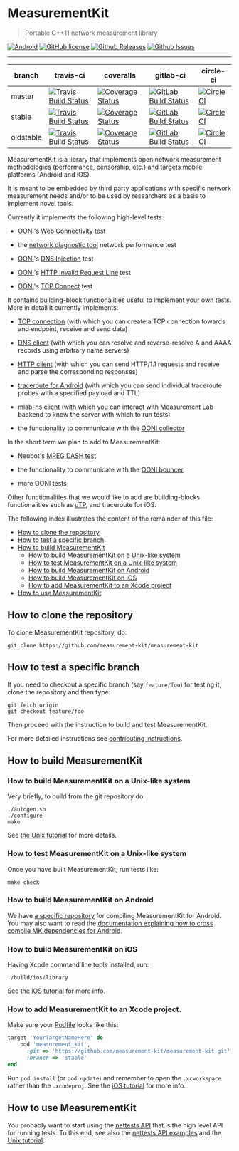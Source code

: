 # MeasurementKit

> Portable C++11 network measurement library

[![Android](https://api.bintray.com/packages/measurement-kit/android/android-libs/images/download.svg)](https://bintray.com/measurement-kit/android/android-libs/_latestVersion) [![GitHub license](https://img.shields.io/badge/License-BSD%202--Clause-orange.svg)](https://raw.githubusercontent.com/measurement-kit/measurement-kit/master/LICENSE) [![Github Releases](https://img.shields.io/github/release/measurement-kit/measurement-kit.svg)](https://github.com/measurement-kit/measurement-kit/releases) [![Github Issues](https://img.shields.io/github/issues/measurement-kit/measurement-kit.svg)](https://github.com/measurement-kit/measurement-kit/issues)

- - -

| branch | travis-ci | coveralls | gitlab-ci | circle-ci|
|--------|-----------|-----------|-----------|----------|
| master | [![Travis Build Status](https://travis-ci.org/measurement-kit/measurement-kit.svg?branch=master)](https://travis-ci.org/measurement-kit/measurement-kit) | [![Coverage Status](https://coveralls.io/repos/github/measurement-kit/measurement-kit/badge.svg?branch=master)](https://coveralls.io/github/measurement-kit/measurement-kit?branch=master) | [![GitLab Build Status](https://gitlab.com/measurement-kit/measurement-kit/badges/master/build.svg)](https://gitlab.com/measurement-kit/measurement-kit/commits/master) | [![CircleCI](https://circleci.com/gh/measurement-kit/measurement-kit.svg?style=svg)](https://circleci.com/gh/measurement-kit/measurement-kit) |
| stable | [![Travis Build Status](https://travis-ci.org/measurement-kit/measurement-kit.svg?branch=stable)](https://travis-ci.org/measurement-kit/measurement-kit) | [![Coverage Status](https://coveralls.io/repos/measurement-kit/measurement-kit/badge.svg?branch=stable)](https://coveralls.io/github/measurement-kit/measurement-kit?branch=stable) | [![GitLab Build Status](https://gitlab.com/measurement-kit/measurement-kit/badges/stable/build.svg)](https://gitlab.com/measurement-kit/measurement-kit/commits/stable) | [![CircleCI](https://circleci.com/gh/measurement-kit/measurement-kit/tree/stable.svg?style=svg)](https://circleci.com/gh/measurement-kit/measurement-kit/tree/stable) |
| oldstable | [![Travis Build Status](https://travis-ci.org/measurement-kit/measurement-kit.svg?branch=oldstable)](https://travis-ci.org/measurement-kit/measurement-kit) | [![Coverage Status](https://coveralls.io/repos/measurement-kit/measurement-kit/badge.svg?branch=oldstable)](https://coveralls.io/github/measurement-kit/measurement-kit?branch=oldstable) | [![GitLab Build Status](https://gitlab.com/measurement-kit/measurement-kit/badges/oldstable/build.svg)](https://gitlab.com/measurement-kit/measurement-kit/commits/oldstable) | [![CircleCI](https://circleci.com/gh/measurement-kit/measurement-kit/tree/oldstable.svg?style=svg)](https://circleci.com/gh/measurement-kit/measurement-kit/tree/oldstable) |

MeasurementKit is a library that implements open network measurement methodologies
(performance, censorship, etc.) and targets mobile platforms (Android and iOS).

It is meant to be embedded by third party applications with specific network measurement
needs and/or to be used by researchers as a basis to implement novel tools.

Currently it implements the following high-level tests:

- [OONI](https://ooni.torproject.org/)'s [Web Connectivity](https://github.com/TheTorProject/ooni-spec/blob/master/test-specs/ts-017-web-connectivity.md) test

- the [network diagnostic tool](https://github.com/ndt-project/ndt/wiki/NDTTestMethodology) network performance test

- [OONI](https://ooni.torproject.org/)'s [DNS Injection](https://github.com/TheTorProject/ooni-spec/blob/master/test-specs/ts-012-dns-injection.md) test

- [OONI](https://ooni.torproject.org/)'s [HTTP Invalid Request Line](https://github.com/TheTorProject/ooni-spec/blob/master/test-specs/ts-007-http-invalid-request-line.md) test

- [OONI](https://ooni.torproject.org/)'s [TCP Connect](https://github.com/TheTorProject/ooni-spec/blob/master/test-specs/ts-008-tcpconnect.md) test

It contains building-block functionalities useful to implement your own
tests. More in detail it currently implements:

- [TCP connection](https://github.com/measurement-kit/measurement-kit/blob/master/include/measurement_kit/net/transport.hpp) (with which you can create a TCP connection towards and
  endpoint, receive and send data)

- [DNS client](https://github.com/measurement-kit/measurement-kit/blob/master/include/measurement_kit/dns/dns.hpp) (with which you can resolve and reverse-resolve A and AAAA
  records using arbitrary name servers)

- [HTTP client](https://github.com/measurement-kit/measurement-kit/blob/master/include/measurement_kit/http/http.hpp) (with which you can send HTTP/1.1 requests and receive
  and parse the corresponding responses)

- [traceroute for Android](https://github.com/measurement-kit/measurement-kit/blob/master/include/measurement_kit/traceroute/android.hpp) (with which you can send individual traceroute
  probes with a specified payload and TTL)

- [mlab-ns client](https://github.com/measurement-kit/measurement-kit/blob/master/include/measurement_kit/mlabns/mlabns.hpp) (with which you can interact with Measurement Lab backend to know the server with which to run tests)

- the functionality to communicate with the [OONI collector](https://github.com/TheTorProject/ooni-backend)

In the short term we plan to add to MeasurementKit:

- Neubot's [MPEG DASH test](https://github.com/neubot/neubot/tree/master/mod_dash)

- the functionality to communicate with the [OONI bouncer](https://github.com/TheTorProject/ooni-backend)

- more OONI tests

Other functionalities that we would like to add are building-blocks functionalities
such as [uTP](https://github.com/bittorrent/libutp), and traceroute for iOS.

The following index illustrates the content of the remainder of this file:

- [How to clone the repository](#how-to-clone-the-repository)
- [How to test a specific branch](#how-to-test-a-specific-branch)
- [How to build MeasurementKit](#how-to-build-measurementkit)
  - [How to build MeasurementKit on a Unix-like system](#how-to-build-measurementkit-on-a-unix-like-system)
  - [How to test MeasurementKit on a Unix-like system](#how-to-test-measurementkit-on-a-unix-like-system)
  - [How to build MeasurementKit on Android](#how-to-build-measurementkit-on-android)
  - [How to build MeasurementKit on iOS](#how-to-build-measurementkit-on-ios)
  - [How to add MeasurementKit to an Xcode project](#how-to-add-measurementkit-to-an-xcode-project)
- [How to use MeasurementKit](#how-to-use-measurementkit)


## How to clone the repository

To clone MeasurementKit repository, do:

    git clone https://github.com/measurement-kit/measurement-kit

## How to test a specific branch

If you need to checkout a specific branch (say `feature/foo`) for testing
it, clone the repository and then type:

```
git fetch origin
git checkout feature/foo
```

Then proceed with the instruction to build and test MeasurementKit.

For more detailed instructions see [contributing instructions](
CONTRIBUTING.md).

## How to build MeasurementKit

### How to build MeasurementKit on a Unix-like system

Very briefly, to build from the git repository do:

```
./autogen.sh
./configure
make
```

See [the Unix tutorial](doc/tutorial/unix.md) for more details.


### How to test MeasurementKit on a Unix-like system

Once you have built MeasurementKit, run tests like:

```
make check
```

### How to build MeasurementKit on Android

We have [a specific repository](https://github.com/measurement-kit/android-libs)
for compiling MeasurementKit for Android. You may also want to read the
[documentation explaining how to cross compile MK dependencies for Android](
doc/build/android.md).

### How to build MeasurementKit on iOS

Having Xcode command line tools installed, run:

```
./build/ios/library
```

See the [iOS tutorial](doc/tutorial/ios.md) for more info.

### How to add MeasurementKit to an Xcode project.

Make sure your [Podfile](https://guides.cocoapods.org/syntax/podfile.html)
looks like this:

```ruby
target 'YourTargetNameHere' do
    pod 'measurement_kit',
      :git => 'https://github.com/measurement-kit/measurement-kit.git',
      :branch => 'stable'
end
```

Run `pod install` (or `pod update`) and remember to open the
`.xcworkspace` rather than the `.xcodeproj`. See the [iOS tutorial](
doc/tutorial/ios.md) for more info.

## How to use MeasurementKit

You probably want to start using the [nettests API](doc/api/nettests.md)
that is the high level API for running tests. To this end, see also
the [nettests API examples](example/nettests) and the [Unix
tutorial](doc/tutorial/unix.md).
